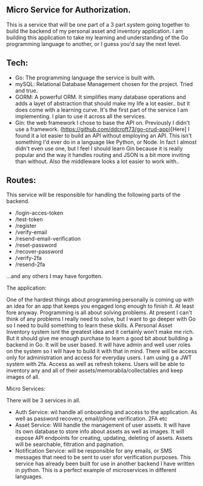 ## Micro Service for Authorization.

This is a service that will be one part of a 3 part system going together to build the backend of my personal asset and inventory application. I am building this application to take my learning and understanding of the Go programming language to another, or I guess you'd say the next level.

## Tech:

- Go: The programming language the service is built with.
- mySQL: Relational  Database Management chosen for the project. Tried and true.
- GORM: A powerful ORM. It simplifies many database operations and adds a layet of abstraction that should make my life a lot easier..  but it does come with a learning curve. It's the first part of the service I am implementing. I plan to use it across all the services.
- Gin: the web framework I chose to base the API on. Previously I didn't use a framework. (https://github.com/ddcroft73/go-crud-app)[Here] I found it a lot easier to build an API without employing an API. This isn't something I'd ever do in a language like Python, or Node. In fact I almost didn't even use one, but I feel I should learn Gin because it is really popular and the way it handles routing and JSON is a bit more inviting than without. Also the middleware looks a lot easier to work with..

## Routes:

This service will be responsible for handling the following parts of the backend.

- /login-acces-token
- /test-token
- /register
- /verify-email
- /resend-email-verification
- /reset-password
- /recover-password
- /verify-2fa
- /resend-2fa

...and any others I may have forgotten.

The application:

One of the hardest things about programming personally is coming up with an idea for an app that keeps you engaged long enough to finish it. At least fore anyway. Programming is all about solving problems. At present I can't think of any problems I really need to solve, but I want to go deeper with Go so I need to build something to learn these skills. A Personal Asset Inventory system isnt the greatest idea and it certainly won't make me rich. But it should give me enough purchase to learn a good bit about building a backend in Go. It will be user based. It will have admin and well user roles on the system so I will have to build it with that in mind. There will be access only for administration and access for everyday users. I am using g a JWT system with 2fa. Access as well as refresh tokens. Users will be able to inventory any and all of their assets/memorabila/collectables and keep images of all.

Micro Services:

There will be 3 services in all.

- Auth Service: wil handle all onboarding and access to the application. As well as password recovery, email/phone verification. 2FA etc
- Asset Service: Will handle the management of user assets. It will have its own database to store info about assets as well as images. It will expose API endpoints for creating, updating, deleting of assets. Assets will be searchable, filtration and pagination.
- Notification Service: will be responsible for any emails, or SMS messages that need to be sent to user sfor verification purposes. This service has already been built for use in another backend I have written in python. This is a perfect example of microservices in different languages.

